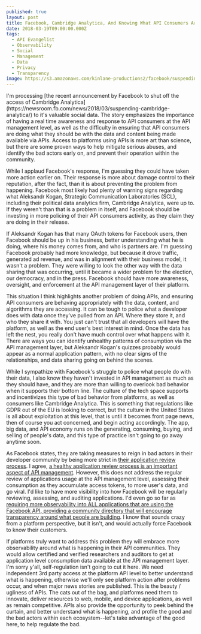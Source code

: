 ```yaml
---
published: true
layout: post
title: Facebook, Cambridge Analytica, And Knowing What API Consumers Are Doing With Our Data
date: 2018-03-19T09:00:00.000Z
tags:
  - API Evangelist
  - Observability
  - Social
  - Management
  - Data
  - Privacy
  - Transparency
image: https://s3.amazonaws.com/kinlane-productions2/facebook/suspending-cambridge-analytica-facebook.png
---
```

<p></p>I'm processing [the recent announcement by Facebook to shut off the access of Cambridge Analytica](https://newsroom.fb.com/news/2018/03/suspending-cambridge-analytica/) to it's valuable social data. The story emphasizes the importance of having a real time awareness and response to API consumers at the API management level, as well as the difficulty in ensuring that API consumers are doing what they should be with the data and content being made available via APIs. Access to platforms using APIs is more art than science, but there are some proven ways to help mitigate serious abuses, and identify the bad actors early on, and prevent their operation within the community.

While I applaud Facebook's response, I'm guessing they could have taken more action earlier on. Their response is more about damage control to their reputation, after the fact, than it is about preventing the problem from happening. Facebook most likely had plenty of warning signs regarding what Aleksandr Kogan, Strategic Communication Laboratories (SCL), including their political data analytics firm, Cambridge Analytica, were up to. If they weren't than that is a problem in itself, and Facebook should be investing in more policing of their API consumers activity, as they claim they are doing in their release.

If Aleksandr Kogan has that many OAuth tokens for Facebook users, then Facebook should be up in his business, better understanding what he is doing, where his money comes from, and who is partners are. I'm guessing Facebook probably had more knowledge, but because it drove traffic, generated ad revenue, and was in alignment with their business model, it wasn't a problem. They were willing to look the other way with the data sharing that was occurring, until it became a wider problem for the election, our democracy, and in the press. Facebook should have more awareness, oversight, and enforcement at the API management layer of their platform.

This situation I think highlights another problem of doing APIs, and ensuring API consumers are behaving appropriately with the data, content, and algorithms they are accessing. It can be tough to police what a developer does with data once they've pulled from an API. Where they store it, and who they share it with. You just can't trust that all developers will have the platform, as well as the end user's best interest in mind. Once the data has left the nest, you really don't have much control over what happens with it. There are ways you can identify unhealthy patterns of consumption via the API management layer, but Aleksandr Kogan's quizzes probably would appear as a normal application pattern, with no clear signs of the relationships, and data sharing going on behind the scenes.

While I sympathize with Facebook's struggle to police what people do with their data, I also know they haven't invested in API management as much as they should have, and they are more than willing to overlook bad behavior when it supports their bottom line. The culture of the tech space supports and incentivizes this type of bad behavior from platforms, as well as consumers like Cambridge Analytica. This is something that regulations like GDPR out of the EU is looking to correct, but the culture in the United States is all about exploitation at this level, that is until it becomes front page news, then of course you act concerned, and begin acting accordingly. The app, big data, and API economy runs on the generating, consuming, buying, and selling of people's data, and this type of practice isn't going to go away anytime soon.

As Facebook states, they are taking measures to reign in bad actors in their developer community by being more strict in [their application review process](https://www.facebook.com/help/792552774106866). I agree, [a healthy application review process is an important aspect of API management](http://apievangelist.com/2018/02/15/some-common-features-of-an-api-application-review-process/). However, this does not address the regular review of applications usage at the API management level, assessing their consumption as they accumulate access tokens, to more user's data, and go viral. I'd like to have more visibility into how Facebook will be regularly reviewing, assessing, and auditing applications. I'd even go so far as [requiring more observability into ALL applications that are using the Facebook API, providing a community directory that will encourage transparency around what people are building](http://apievangelist.com/2018/03/01/an-observable-industry-level-directory-of-api-providers-and-consumers/). I know that sounds crazy from a platform perspective, but it isn't, and would actually force Facebook to know their customers.

If platforms truly want to address this problem they will embrace more observability around what is happening in their API communities. They would allow certified and verified researchers and auditors to get at application level consumption data available at the API management layer. I'm sorry y'all, self-regulation isn't going to cut it here. We need independent 3rd party access at the platform API level to better understand what is happening, otherwise we'll only see platform action after problems occur, and when major news stories are published. This is the beauty / ugliness of APIs. The cats out of the bag, and platforms need them to innovate, deliver resources to web, mobile, and device applications, as well as remain competitive. APIs also provide the opportunity to peek behind the curtain, and better understand what is happening, and profile the good and the bad actors within each ecosystem--let's take advantage of the good here, to help regulate the bad.
